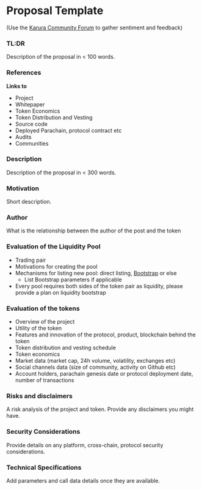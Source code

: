 # Proposal Template

\(Use the [Karura Community Forum](https://acala.discourse.group/c/karura/new-liquidity-pool/23) to gather sentiment and feedback\)

### TL:DR

Description of the proposal in &lt; 100 words.

### References

**Links to**

* Project
* Whitepaper
* Token Economics
* Token Distribution and Vesting
* Source code
* Deployed Parachain, protocol contract etc
* Audits
* Communities

### Description

Description of the proposal in &lt; 300 words.

### Motivation

Short description.

### Author

What is the relationship between the author of the post and the token

### Evaluation of the Liquidity Pool

* Trading pair
* Motivations for creating the pool
* Mechanisms for listing new pool: direct listing, [Bootstrap](https://wiki.acala.network/karura/defi-hub/swap/bootstrap-a-pool) or else
  * List Bootstrap parameters if applicable
* Every pool requires both sides of the token pair as liquidity, please provide a plan on liquidity bootstrap

### Evaluation of the tokens 

* Overview of the project
* Utility of the token
* Features and innovation of the protocol, product, blockchain behind the token
* Token distribution and vesting schedule
* Token economics
* Market data \(market cap, 24h volume, volatility, exchanges etc\)
* Social channels data \(size of community, activity on Github etc\)
* Account holders, parachain genesis date or protocol deployment date, number of transactions

### Risks and disclaimers

A risk analysis of the project and token. Provide any disclaimers you might have.

### Security Considerations

Provide details on any platform, cross-chain, protocol security considerations.

### Technical Specifications

Add parameters and call data details once they are available.

